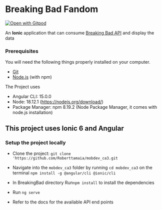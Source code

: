 # Breaking Bad Fandom
<a href="https://gitpod.io/#https://github.com/Roberttamaia/mobdev_ca3.git">
  <img
    src="https://img.shields.io/badge/Contribute%20with-Gitpod-908a85?logo=gitpod"
    alt="Open with Gitpod"
  />
</a>

An <b>Ionic</b> application that can consume [Breaking Bad API](https://breakingbadapi.com) and display the data

### Prerequisites
You will need the following things properly installed on your computer.

* [Git](https://git-scm.com/)
* [Node.js](https://nodejs.org/) (with npm)

The Project uses
* Angular CLI: 15.0.0 
* Node: 18.12.1 (https://nodejs.org/download/)
* Package Manager: npm 8.19.2 (Node Package Manager, it comes with node.js installation)

## This project uses Ionic 6 and Angular
### Setup the project locally
* Clone the project: `git clone 'https://github.com/Roberttamaia/mobdev_ca3.git`

* Navigate into the `mobdev_ca3` folder by running `cd mobdev_ca3` on the terminal
  `npm install -g @angular/cli @ionic/cli`
* In BreakingBad directory Run`npm install` to install the dependencies
*  Run `ng serve` 
* Refer to the docs for the available API end points
